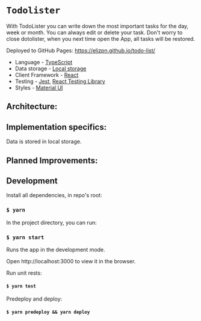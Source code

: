# `Todolister`

With TodoLister you can write down the most important tasks for the day, week or month. You can always edit or delete your task. 
Don't worry to close dotolister, when you next time open the App, all tasks will be restored. 

Deployed to GitHub Pages: https://elizpn.github.io/todo-list/

-  Language - [TypeScript](https://www.typescriptlang.org/)
-  Data storage - [Local storage](https://developer.mozilla.org/en-US/docs/Web/API/Window/localStorage)
-  Client Framework - [React](https://reactjs.org)
-  Testing - [Jest](https://jestjs.io), [React Testing Library](https://testing-library.com)
-  Styles - [Material UI](https://mui.com/) 


## Architecture: 


## Implementation specifics:
Data is stored in local storage.



## Planned Improvements: 



## Development

Install all dependencies, in repo's root:

### `$ yarn`

In the project directory, you can run:

### `$ yarn start`

Runs the app in the development mode.

Open http://localhost:3000 to view it in the browser.

Run unit rests:

#### `$ yarn test`

Predeploy and deploy:

#### `$ yarn predeploy && yarn deploy`

